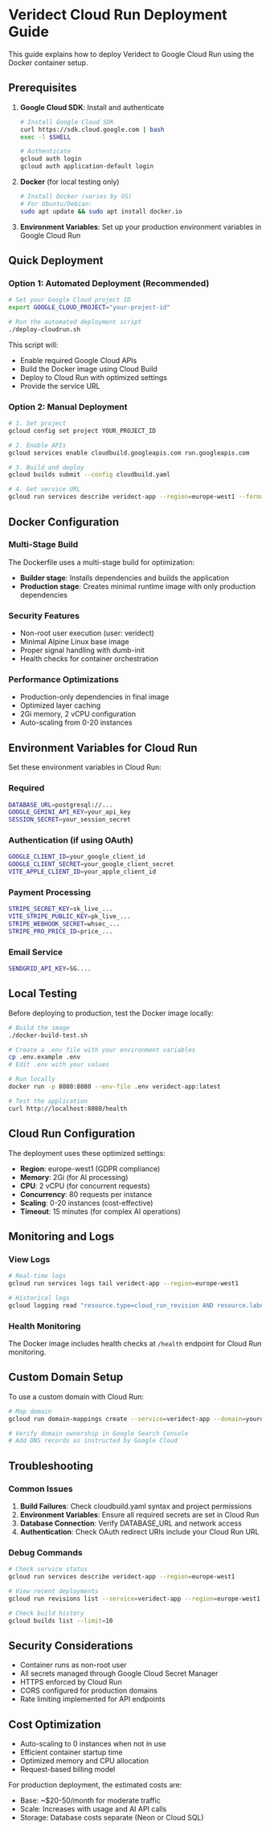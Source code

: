 # Veridect Cloud Run Deployment Guide

This guide explains how to deploy Veridect to Google Cloud Run using the Docker container setup.

## Prerequisites

1. **Google Cloud SDK**: Install and authenticate
   ```bash
   # Install Google Cloud SDK
   curl https://sdk.cloud.google.com | bash
   exec -l $SHELL
   
   # Authenticate
   gcloud auth login
   gcloud auth application-default login
   ```

2. **Docker** (for local testing only)
   ```bash
   # Install Docker (varies by OS)
   # For Ubuntu/Debian:
   sudo apt update && sudo apt install docker.io
   ```

3. **Environment Variables**: Set up your production environment variables in Google Cloud Run

## Quick Deployment

### Option 1: Automated Deployment (Recommended)

```bash
# Set your Google Cloud project ID
export GOOGLE_CLOUD_PROJECT="your-project-id"

# Run the automated deployment script
./deploy-cloudrun.sh
```

This script will:
- Enable required Google Cloud APIs
- Build the Docker image using Cloud Build
- Deploy to Cloud Run with optimized settings
- Provide the service URL

### Option 2: Manual Deployment

```bash
# 1. Set project
gcloud config set project YOUR_PROJECT_ID

# 2. Enable APIs
gcloud services enable cloudbuild.googleapis.com run.googleapis.com

# 3. Build and deploy
gcloud builds submit --config cloudbuild.yaml

# 4. Get service URL
gcloud run services describe veridect-app --region=europe-west1 --format="value(status.url)"
```

## Docker Configuration

### Multi-Stage Build
The Dockerfile uses a multi-stage build for optimization:
- **Builder stage**: Installs dependencies and builds the application
- **Production stage**: Creates minimal runtime image with only production dependencies

### Security Features
- Non-root user execution (user: veridect)
- Minimal Alpine Linux base image
- Proper signal handling with dumb-init
- Health checks for container orchestration

### Performance Optimizations
- Production-only dependencies in final image
- Optimized layer caching
- 2Gi memory, 2 vCPU configuration
- Auto-scaling from 0-20 instances

## Environment Variables for Cloud Run

Set these environment variables in Cloud Run:

### Required
```bash
DATABASE_URL=postgresql://...
GOOGLE_GEMINI_API_KEY=your_api_key
SESSION_SECRET=your_session_secret
```

### Authentication (if using OAuth)
```bash
GOOGLE_CLIENT_ID=your_google_client_id
GOOGLE_CLIENT_SECRET=your_google_client_secret
VITE_APPLE_CLIENT_ID=your_apple_client_id
```

### Payment Processing
```bash
STRIPE_SECRET_KEY=sk_live_...
VITE_STRIPE_PUBLIC_KEY=pk_live_...
STRIPE_WEBHOOK_SECRET=whsec_...
STRIPE_PRO_PRICE_ID=price_...
```

### Email Service
```bash
SENDGRID_API_KEY=SG....
```

## Local Testing

Before deploying to production, test the Docker image locally:

```bash
# Build the image
./docker-build-test.sh

# Create a .env file with your environment variables
cp .env.example .env
# Edit .env with your values

# Run locally
docker run -p 8080:8080 --env-file .env veridect-app:latest

# Test the application
curl http://localhost:8080/health
```

## Cloud Run Configuration

The deployment uses these optimized settings:

- **Region**: europe-west1 (GDPR compliance)
- **Memory**: 2Gi (for AI processing)
- **CPU**: 2 vCPU (for concurrent requests)
- **Concurrency**: 80 requests per instance
- **Scaling**: 0-20 instances (cost-effective)
- **Timeout**: 15 minutes (for complex AI operations)

## Monitoring and Logs

### View Logs
```bash
# Real-time logs
gcloud run services logs tail veridect-app --region=europe-west1

# Historical logs
gcloud logging read "resource.type=cloud_run_revision AND resource.labels.service_name=veridect-app" --limit=50
```

### Health Monitoring
The Docker image includes health checks at `/health` endpoint for Cloud Run monitoring.

## Custom Domain Setup

To use a custom domain with Cloud Run:

```bash
# Map domain
gcloud run domain-mappings create --service=veridect-app --domain=yourdomain.com --region=europe-west1

# Verify domain ownership in Google Search Console
# Add DNS records as instructed by Google Cloud
```

## Troubleshooting

### Common Issues

1. **Build Failures**: Check cloudbuild.yaml syntax and project permissions
2. **Environment Variables**: Ensure all required secrets are set in Cloud Run
3. **Database Connection**: Verify DATABASE_URL and network access
4. **Authentication**: Check OAuth redirect URIs include your Cloud Run URL

### Debug Commands
```bash
# Check service status
gcloud run services describe veridect-app --region=europe-west1

# View recent deployments
gcloud run revisions list --service=veridect-app --region=europe-west1

# Check build history
gcloud builds list --limit=10
```

## Security Considerations

- Container runs as non-root user
- All secrets managed through Google Cloud Secret Manager
- HTTPS enforced by Cloud Run
- CORS configured for production domains
- Rate limiting implemented for API endpoints

## Cost Optimization

- Auto-scaling to 0 instances when not in use
- Efficient container startup time
- Optimized memory and CPU allocation
- Request-based billing model

For production deployment, the estimated costs are:
- Base: ~$20-50/month for moderate traffic
- Scale: Increases with usage and AI API calls
- Storage: Database costs separate (Neon or Cloud SQL)